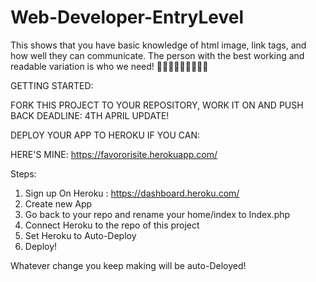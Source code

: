 # Web-Developer-EntryLevel
This shows that you have  basic knowledge of html image, link tags, and how well they can communicate.
The person with the best working and readable variation is who we need! 🤗🤗🤗🤗🤗🤗🤗🤗🤗

GETTING STARTED:

FORK THIS PROJECT TO YOUR REPOSITORY, WORK IT ON AND PUSH BACK
DEADLINE: 4TH APRIL
UPDATE!

DEPLOY YOUR APP TO HEROKU IF YOU CAN:

HERE'S MINE: https://favororisite.herokuapp.com/

Steps:

1. Sign up On Heroku : https://dashboard.heroku.com/
2. Create new App
3. Go back to your repo and rename your home/index to Index.php
4. Connect Heroku to the repo of this project
5. Set Heroku to Auto-Deploy
6. Deploy!
 
Whatever change you keep making will be auto-Deloyed!

